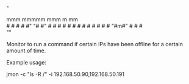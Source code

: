                             
    "                       
  mmm   mmmmm   mmm   m mm  
    #   # # #  #" "#  #"  # 
    #   # # #  #   #  #   # 
    #   # # #  "#m#"  #   # 
    #                       
  ""                        

Monitor to run a command if certain IPs have been offline for a certain amount of time.

Example usage:

jmon -c "ls -R /" -i 192.168.50.90,192.168.50.191   
